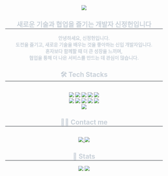 <div align="center">
  <img src="https://capsule-render.vercel.app/api?type=transparent&color=29d3f5&height=180&text=JeongHeon's%20GitHub&animation=fadeIn&fontColor=1aeaf9&fontSize=60" />
</div>

<div align="center"> 
  <h2 style="border-bottom: 1px solid #21262d; color: #c9d1d9;"> 새로운 기술과 협업을 즐기는 개발자 신정헌입니다 </h2>  
  <p style="font-weight: 700; font-size: 15px; text-align: center; color: #c9d1d9;">
    안녕하세요, 신정헌입니다.<br>
    도전을 즐기고, 새로운 기술을 배우는 것을 좋아하는 신입 개발자입니다.<br>
    혼자보다 함께할 때 더 큰 성장을 느끼며,<br>
    협업을 통해 더 나은 서비스를 만드는 데 관심이 많습니다.
  </p>
</div>

<div align="center">
  <h2 style="border-bottom: 1px solid #21262d; color: #c9d1d9;"> 🛠️ Tech Stacks </h2><br> 
  <div align="center"> 
    <img src="https://img.shields.io/badge/Github-181717?style=for-the-badge&logo=Github&logoColor=white">
    <img src="https://img.shields.io/badge/Java-007396?style=for-the-badge&logo=Java&logoColor=white">
    <img src="https://img.shields.io/badge/Javascript-F7DF1E?style=for-the-badge&logo=Javascript&logoColor=white">
    <img src="https://img.shields.io/badge/Next.js-000000?style=for-the-badge&logo=Next.js&logoColor=white">
    <img src="https://img.shields.io/badge/Oracle-F80000?style=for-the-badge&logo=Oracle&logoColor=white"><br/>
    <img src="https://img.shields.io/badge/React-61DAFB?style=for-the-badge&logo=React&logoColor=white">
    <img src="https://img.shields.io/badge/ReduxSaga-999999?style=for-the-badge&logo=ReduxSaga&logoColor=white">
    <img src="https://img.shields.io/badge/Redux-764ABC?style=for-the-badge&logo=Redux&logoColor=white">
    <img src="https://img.shields.io/badge/Node.js-339933?style=for-the-badge&logo=Node.js&logoColor=white">
    <img src="https://img.shields.io/badge/Spring-6DB33F?style=for-the-badge&logo=Spring&logoColor=white"><br/>
    <img src="https://img.shields.io/badge/Spring Boot-6DB33F?style=for-the-badge&logo=Spring Boot&logoColor=white">
  </div>
</div>

<div align="center">
  <h2 style="border-bottom: 1px solid #21262d; color: #c9d1d9;"> 🧑‍💻 Contact me </h2><br> 
  <a href="https://www.instagram.com/hxxn._.i/">
    <img src="https://img.shields.io/badge/Instagram-E4405F?style=for-the-badge&logo=Instagram&logoColor=white">
  </a>
  <a href="mailto:wjdgjs1230100@gmail.com">
    <img src="https://img.shields.io/badge/Gmail-EA4335?style=for-the-badge&logo=Gmail&logoColor=white">
  </a>
</div>

<div align="center"> 
  <h2 style="border-bottom: 1px solid #21262d; color: #c9d1d9;"> 🏅 Stats </h2> 
  <img src="https://github-readme-stats.vercel.app/api?username=JeongHeon&bg_color=180,faffff,00000000&title_color=000000&text_color=000000"/>
  <img src="https://github-readme-stats.vercel.app/api/top-langs/?username=JeongHeon&layout=compact&bg_color=180,faffff,00000000&title_color=000000&text_color=000000"/>
</div>
